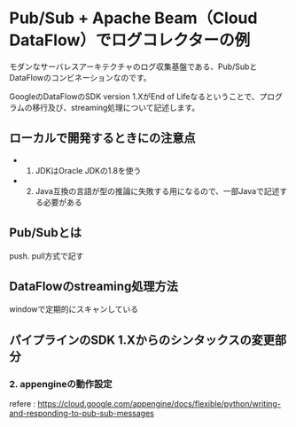 
# Pub/Sub + Apache Beam（Cloud DataFlow）でログコレクターの例

モダンなサーバレスアーキテクチャのログ収集基盤である、Pub/SubとDataFlowのコンビネーションなのです。  

GoogleのDataFlowのSDK version 1.XがEnd of Lifeなるということで、プログラムの移行及び、streaming処理について記述します。  

## ローカルで開発するときにの注意点
 - 1. JDKはOracle JDKの1.8を使う
 - 2. Java互換の言語が型の推論に失敗する用になるので、一部Javaで記述する必要がある
  
## Pub/Subとは
push. pull方式で記す

## DataFlowのstreaming処理方法
windowで定期的にスキャンしている

## パイプラインのSDK 1.Xからのシンタックスの変更部分

### 2. appengineの動作設定
refere : https://cloud.google.com/appengine/docs/flexible/python/writing-and-responding-to-pub-sub-messages


